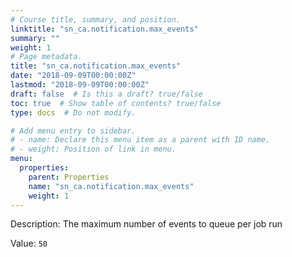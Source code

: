 ```yaml
---
# Course title, summary, and position.
linktitle: "sn_ca.notification.max_events"
summary: ""
weight: 1
# Page metadata.
title: "sn_ca.notification.max_events"
date: "2018-09-09T00:00:00Z"
lastmod: "2018-09-09T00:00:00Z"
draft: false  # Is this a draft? true/false
toc: true  # Show table of contents? true/false
type: docs  # Do not modify.

# Add menu entry to sidebar.
# - name: Declare this menu item as a parent with ID name.
# - weight: Position of link in menu.
menu:
  properties:
    parent: Properties
    name: "sn_ca.notification.max_events"
    weight: 1
---
```


Description: The maximum number of events to queue per job run


Value: `50`